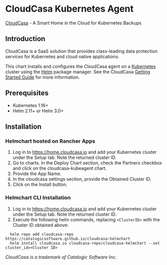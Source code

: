 # CloudCasa Kubernetes Agent

[CloudCasa](https://cloudcasa.io) - A Smart Home in the Cloud for Kubernetes Backups

## Introduction

CloudCasa is a SaaS solution that provides class-leading data protection services for Kubernetes and cloud native applications.

This chart installs and configures the CloudCasa agent on a [Kubernetes](http://kubernetes.io) cluster using the [Helm](https://helm.sh) package manager.
See the CloudCasa [Getting Started Guide](https://cloudcasa.io/get-started) for more information.

## Prerequisites

- Kubernetes 1.16+
- Helm 2.11+ or Helm 3.0+

## Installation

### Helmchart hosted on Rancher Apps

1. Log in to https://home.cloudcasa.io and add your Kubernetes cluster under the Setup tab. Note the returned cluster ID.
2. Go to charts. In the Deploy Chart section, check the Partners checkbox and click on the cloudcasa-kubeagent chart.
3. Provide the App Name.
4. In the cloudcasa settings section, provide the Obtained Cluster ID.
5. Click on the Install button.

### Helmchart CLI Installation

1. Log in to https://home.cloudcasa.io and add your Kubernetes cluster under the Setup tab. Note the returned cluster ID.
2. Execute the following helm commands, replacing ```<ClusterID>``` with the Cluster ID obtained above:
```
  helm repo add cloudcasa-repo https://catalogicsoftware.github.io/cloudcasa-helmchart
  helm install cloudcasa.io cloudcasa-repo/cloudcasa-helmchart --set cluster_id=<Cluster ID>
```

*CloudCasa is a trademark of Catalogic Software Inc.*
